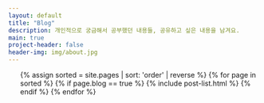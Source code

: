 ```yaml
---
layout: default
title: "Blog"
description: 개인적으로 궁금해서 공부했던 내용들, 공유하고 싶은 내용을 남겨요.
main: true
project-header: false
header-img: img/about.jpg
---
```


<ul class="catalogue">
{% assign sorted = site.pages | sort: 'order' | reverse %}
{% for page in sorted %}
{% if page.blog == true %}
{% include post-list.html %}
{% endif %}
{% endfor %}
</ul>
